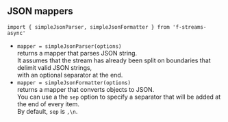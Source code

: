## JSON mappers  
`import { simpleJsonParser, simpleJsonFormatter } from 'f-streams-async'`  
* `mapper = simpleJsonParser(options)`  
  returns a mapper that parses JSON string.  
  It assumes that the stream has already been split on boundaries that delimit valid JSON strings,  
  with an optional separator at the end.  
* `mapper = simpleJsonFormatter(options)`  
  returns a mapper that converts objects to JSON.  
  You can use a the `sep` option to specify a separator that will be added at the end of every item.  
  By default, `sep` is `,\n`.  
